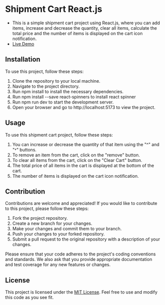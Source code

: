 # Shipment Cart React.js

- This is a simple shipment cart project using React.js, where you can add items, increase and decrease the quantity, clear all items, calculate the total price and the number of items is displayed on the cart icon notification.
- <a href="https://stripemenu-react.netlify.app/">Live Demo</a>

## Installation

To use this project, follow these steps:
1. Clone the repository to your local machine.
2. Navigate to the project directory.
3. Run npm install to install the necessary dependencies.
4. Run npm install --save react-spinners to install react spinner
5. Run npm run dev to start the development server.
6. Open your browser and go to http://localhost:5173 to view the project.

## Usage

To use this shipment cart project, follow these steps:
1. You can increase or decrease the quantity of that item using the "^" and "˅" buttons.
2. To remove an item from the cart, click on the "remove" button.
3. To clear all items from the cart, click on the "Clear Cart" button.
4. The total price of all items in the cart is displayed at the bottom of the cart.
5. The number of items is displayed on the cart icon notification.

## Contribution

Contributions are welcome and appreciated! If you would like to contribute to this project, please follow these steps:
1. Fork the project repository.
2. Create a new branch for your changes.
3. Make your changes and commit them to your branch.
4. Push your changes to your forked repository.
5. Submit a pull request to the original repository with a description of your changes.

Please ensure that your code adheres to the project's coding conventions and standards. We also ask that you provide appropriate documentation and test coverage for any new features or changes.

## License
This project is licensed under the <a href="https://opensource.org/license/mit/">MIT License</a>. Feel free to use and modify this code as you see fit.

